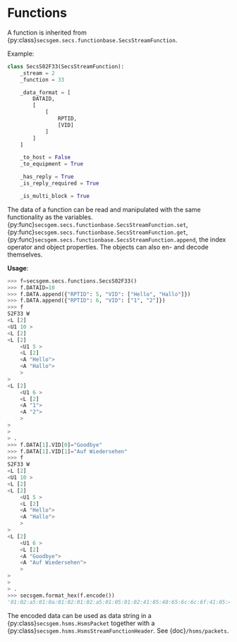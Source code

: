 # Functions

A function is inherited from {py:class}`secsgem.secs.functionbase.SecsStreamFunction`.

Example:

```python
class SecsS02F33(SecsStreamFunction):
    _stream = 2
    _function = 33

    _data_format = [
        DATAID,
        [
            [
                RPTID,
                [VID]
            ]
        ]
    ]

    _to_host = False
    _to_equipment = True

    _has_reply = True
    _is_reply_required = True

    _is_multi_block = True
```

The data of a function can be read and manipulated with the same functionality as the variables.
{py:func}`secsgem.secs.functionbase.SecsStreamFunction.set`, {py:func}`secsgem.secs.functionbase.SecsStreamFunction.get`, {py:func}`secsgem.secs.functionbase.SecsStreamFunction.append`, the index operator and object properties.
The objects can also en- and decode themselves.

**Usage**:

```python
>>> f=secsgem.secs.functions.SecsS02F33()
>>> f.DATAID=10
>>> f.DATA.append({"RPTID": 5, "VID": ["Hello", "Hallo"]})
>>> f.DATA.append({"RPTID": 6, "VID": ["1", "2"]})
>>> f
S2F33 W
<L [2]
<U1 10 >
<L [2]
<L [2]
    <U1 5 >
    <L [2]
    <A "Hello">
    <A "Hallo">
    >
>
<L [2]
    <U1 6 >
    <L [2]
    <A "1">
    <A "2">
    >
>
>
> .
>>> f.DATA[1].VID[0]="Goodbye"
>>> f.DATA[1].VID[1]="Auf Wiedersehen"
>>> f
S2F33 W
<L [2]
<U1 10 >
<L [2]
<L [2]
    <U1 5 >
    <L [2]
    <A "Hello">
    <A "Hallo">
    >
>
<L [2]
    <U1 6 >
    <L [2]
    <A "Goodbye">
    <A "Auf Wiedersehen">
    >
>
>
> .
>>> secsgem.format_hex(f.encode())
'01:02:a5:01:0a:01:02:01:02:a5:01:05:01:02:41:05:48:65:6c:6c:6f:41:05:48:61:6c:6c:6f:01:02:a5:01:06:01:02:41:07:47:6f:6f:64:62:79:65:41:0f:41:75:66:20:57:69:65:64:65:72:73:65:68:65:6e'
```

The encoded data can be used as data string in a {py:class}`secsgem.hsms.HsmsPacket` together with a {py:class}`secsgem.hsms.HsmsStreamFunctionHeader`.
See {doc}`/hsms/packets`.
